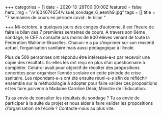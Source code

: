 +++
categories = []
date = 2020-10-26T00:00:00Z
featured = false
hero_img = "/v1604674654/visuel_sondage_6_eemlh9.jpg"
tags = []
title = "7 semaines de cours en période covid : le bilan "

+++
Mi-octobre, à quelques jours des congés d’automne, il est l’heure de faire le bilan des 7 premières semaines de cours. A travers son 6ème sondage, le CEF a consulté pas moins de 900 élèves venant de toute la Fédération Wallonie-Bruxelles. Chacun-e a pu s’exprimer sur son ressenti actuel, l’organisation sanitaire mais aussi pédagogique à l’école.  
  
Plus de 500 personnes ont répondu être intéressé-e-s par recevoir une copie des résultats. Ils-elles les ont reçu en plus d’un questionnaire à compléter. Celui-ci avait pour objectif de récolter des propositions concrètes pour organiser l’année scolaire en cette période de crise sanitaire. Les répondant-e-s ont été ensuite réuni-e-s afin de réfléchir ensemble sur la méthodologie à adopter pour faire valider ces propositions et les faire parvenir à Madame Caroline Désir, Ministre de l’Education.  
  
Tu as envie de consulter les résultats du sondage ? Tu as envie de participer à la suite du projet et nous aider à faire valider les propositions d’organisation de l’école ? Contacte-nous au plus vite.